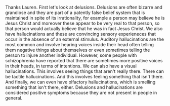 Thanks Lauren. First let's look at delusions. Delusions are often bizarre and
grandiose and they are part of a patently false belief system that is
maintained in spite of its irrationality, for example a person may believe he
is Jesus Christ and moreover these appear to be very real to that person, so
that person would actually believe that he was in fact Jesus Christ. We also
have hallucinations and these are convincing sensory experieneces that occur in
the absence of an external stimulus. Auditory hallucinations are the most
common and involve hearing voices inside their head often telling them negative
things about themselves or even sometimes telling the person to injure another
individual. However, some people with schizophrenia have reported that there
are sometimes more positive voices in their heads, in terms of intentions. We
can also have a visual hallucinations. This involves seeing things that aren't
really there. There can be tactile hallucinations. And this involves feeling
something that isn't there. And finally, we can even have olfactory
hallucinations, which is smelling something that isn't there, either. Delusions
and hallucinations are considered positive symptoms because they are not
present in people in general.
